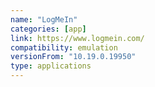 ```yaml
---
name: "LogMeIn"
categories: [app]
link: https://www.logmein.com/
compatibility: emulation
versionFrom: "10.19.0.19950"
type: applications
---
```


